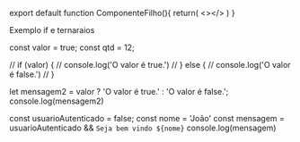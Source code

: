export default function ComponenteFilho(){
    return(
        <></>
    )
}

Exemplo if e ternaraios

const valor = true;
const qtd = 12;

// if (valor) {
//   console.log('O valor é true.')
// } else {
//   console.log('O valor é false.')
// }

let mensagem2 = valor ? 'O valor é true.' : 'O valor é false.';
console.log(mensagem2)

const usuarioAutenticado = false;
const nome = 'João'
const mensagem = usuarioAutenticado && `Seja bem vindo ${nome}`
console.log(mensagem)

